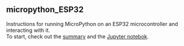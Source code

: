 ## micropython_ESP32

Instructions for running MicroPython on an ESP32 microcontroller and interacting with it.  
To start, check out the [summary](https://github.com/teuler/micropython_ESP32/blob/master/MicroPython_on_the_ESP32.md)
and the [Jupyter notebok](https://github.com/teuler/micropython_ESP32/blob/master/MicroPython_Huzzah32_FirstSteps.ipynb).

